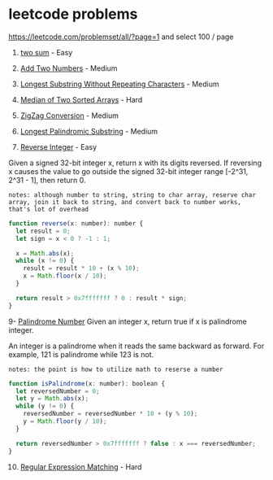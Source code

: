 # leetcode problems

<https://leetcode.com/problemset/all/?page=1> and select 100 / page

1. [two sum](https://leetcode.com/problems/two-sum/) - Easy

2. [Add Two Numbers](https://leetcode.com/problems/add-two-numbers/) - Medium

3. [Longest Substring Without Repeating Characters](https://leetcode.com/problems/longest-substring-without-repeating-characters/) - Medium

4. [Median of Two Sorted Arrays](https://leetcode.com/problems/median-of-two-sorted-arrays/) - Hard

5. [ZigZag Conversion](https://leetcode.com/problems/zigzag-conversion/) - Medium

6. [Longest Palindromic Substring](https://leetcode.com/problems/longest-palindromic-substring/) - Medium

7. [Reverse Integer](https://leetcode.com/problems/reverse-integer/) - Easy

Given a signed 32-bit integer x, return x with its digits reversed. If reversing x causes the value to go outside the signed 32-bit integer range [-2^31, 2^31 - 1], then return 0.

`notes: although number to string, string to char array, reserve char array, join it back to string, and convert back to number works, that's lot of overhead`

```js
function reverse(x: number): number {
  let result = 0;
  let sign = x < 0 ? -1 : 1;

  x = Math.abs(x);
  while (x != 0) {
    result = result * 10 + (x % 10);
    x = Math.floor(x / 10);
  }

  return result > 0x7fffffff ? 0 : result * sign;
}
```

9- [Palindrome Number](https://leetcode.com/problems/palindrome-number/)
Given an integer x, return true if x is palindrome integer.

An integer is a palindrome when it reads the same backward as forward. For example, 121 is palindrome while 123 is not.

`notes: the point is how to utilize math to reserse a number`

```js
function isPalindrome(x: number): boolean {
  let reversedNumber = 0;
  let y = Math.abs(x);
  while (y != 0) {
    reversedNumber = reversedNumber * 10 + (y % 10);
    y = Math.floor(y / 10);
  }

  return reversedNumber > 0x7fffffff ? false : x === reversedNumber;
}
```

10. [Regular Expression Matching](https://leetcode.com/problems/regular-expression-matching/) - Hard
